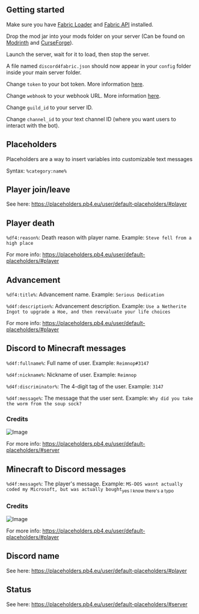 ## Getting started
Make sure you have [Fabric Loader](https://fabricmc.net/) and [Fabric API](https://www.curseforge.com/minecraft/mc-mods/fabric-api) installed.

Drop the mod jar into your mods folder on your server (Can be found on [Modrinth](https://modrinth.com/mod/discord4fabric) and [CurseForge](https://www.curseforge.com/minecraft/mc-mods/discord4fabric)).

Launch the server, wait for it to load, then stop the server.

A file named `discord4fabric.json` should now appear in your `config` folder inside your main server folder.

Change `token` to your bot token. More information [here](https://discord.com/developers/docs/topics/oauth2#bots).

Change `webhook` to your webhook URL. More information [here](https://discord.com/developers/docs/resources/webhook#create-webhook).

Change `guild_id` to your server ID.

Change `channel_id` to your text channel ID (where you want users to interact with the bot).

## Placeholders
Placeholders are a way to insert variables into customizable text messages

Syntax: `%category:name%`

## Player join/leave
See here: https://placeholders.pb4.eu/user/default-placeholders/#player

## Player death
`%df4:reason%`: Death reason with player name. Example: `Steve fell from a high place`

For more info: https://placeholders.pb4.eu/user/default-placeholders/#player

## Advancement
`%df4:title%`: Advancement name. Example: `Serious Dedication`

`%d4f:description%`: Advancement description. Example: `Use a Netherite Ingot to upgrade a Hoe, and then reevaluate your life choices`

For more info: https://placeholders.pb4.eu/user/default-placeholders/#player

## Discord to Minecraft messages
`%d4f:fullname%`: Full name of user. Example: `Reimnop#3147`

`%d4f:nickname%`: Nickname of user. Example: `Reimnop`

`%d4f:discriminator%`: The 4-digit tag of the user. Example: `3147`

`%d4f:message%`: The message that the user sent. Example: `Why did you take the worm from the soup sock?`

### Credits
![Image](https://cdn.discordapp.com/attachments/959467102962610177/983032671229870100/unknown.png)

For more info: https://placeholders.pb4.eu/user/default-placeholders/#server

## Minecraft to Discord messages
`%d4f:message%`: The player's message. Example: `MS-DOS wasnt actually coded my Microsoft, but was actually bought`<sub>yes I know there's a typo</sub>

### Credits
![Image](https://cdn.discordapp.com/attachments/959467102962610177/983033944733777920/unknown.png)

For more info: https://placeholders.pb4.eu/user/default-placeholders/#player

## Discord name
See here: https://placeholders.pb4.eu/user/default-placeholders/#player

## Status
See here: https://placeholders.pb4.eu/user/default-placeholders/#server
